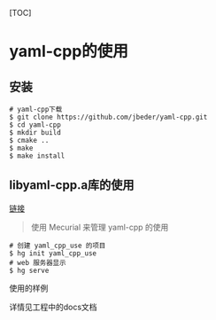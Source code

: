 [TOC]

# yaml-cpp的使用

## 安装

```shell
# yaml-cpp下载
$ git clone https://github.com/jbeder/yaml-cpp.git
$ cd yaml-cpp
$ mkdir build
$ cmake ..
$ make
$ make install
```

## libyaml-cpp.a库的使用

[链接](https://blog.csdn.net/Fourier_Legend/article/details/82798297)

> 使用 Mecurial 来管理  yaml-cpp 的使用

```shell
# 创建 yaml_cpp_use 的项目
$ hg init yaml_cpp_use
# web 服务器显示
$ hg serve
```

使用的样例

详情见工程中的docs文档

